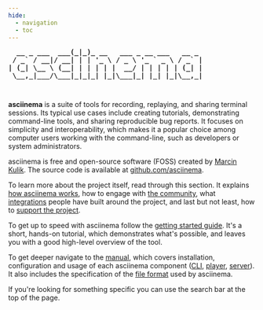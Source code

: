 ```yaml
---
hide:
  - navigation
  - toc
---
```


<style>
.md-typeset h1 {
  position: absolute;
  left: -10000px;
}

pre.ascii-logo {
  margin: 0 0 3em 0;
  font-weight: bold;
}
</style>

<pre class="ascii-logo">
  __ _ ___  ___(_|_)_ __   ___ _ __ ___   __ _
 / _` / __|/ __| | | '_ \ / _ \ '_ ` _ \ / _` |
| (_| \__ \ (__| | | | | |  __/ | | | | | (_| |
 \__,_|___/\___|_|_|_| |_|\___|_| |_| |_|\__,_|
</pre>

__asciinema__ is a suite of tools for recording, replaying, and sharing terminal
sessions. Its typical use cases include creating tutorials, demonstrating
command-line tools, and sharing reproducible bug reports. It focuses on
simplicity and interoperability, which makes it a popular choice among computer
users working with the command-line, such as developers or system
administrators.

asciinema is free and open-source software (FOSS) created by [Marcin
Kulik](https://hachyderm.io/@ku1ik). The source code is available at
[github.com/asciinema](https://github.com/asciinema).

To learn more about the project itself, read through this section. It explains
[how asciinema works](../how-it-works/), how to engage with [the
community](../community/), what [integrations](../integrations/) people have
built around the project, and last but not least, how to [support the
project](../donations/).

To get up to speed with asciinema follow the [getting started
guide](../getting-started/). It's a short, hands-on tutorial, which demonstrates
what's possible, and leaves you with a good high-level overview of the tool.

To get deeper navigate to the [manual](../manual/), which covers installation,
configuration and usage of each asciinema component ([CLI](../manual/cli/),
[player](../manual/player/), [server](../manual/server/)). It also includes the
specification of the [file format](../manual/asciicast/v2/) used by asciinema.

If you're looking for something specific you can use the search bar at the top
of the page.
